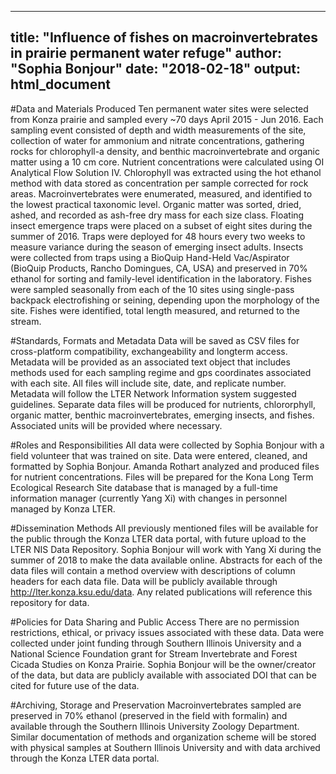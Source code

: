 
---
title: "Influence of fishes on macroinvertebrates in prairie permanent water refuge"
author: "Sophia Bonjour"
date: "2018-02-18"
output: html_document
---

#Data and Materials Produced
Ten permanent water sites were selected from Konza prairie and sampled every ~70 days April 2015 - Jun 2016. Each sampling event consisted of depth and width measurements of the site, collection of water for ammonium and nitrate concentrations, gathering rocks for chlorophyll-a density, and benthic macroinvertebrate and organic matter using a 10 cm core. Nutrient concentrations were calculated using OI Analytical Flow Solution IV. Chlorophyll was extracted using the hot ethanol method with data stored as concentration per sample corrected for rock areas. Macroinvertebrates were enumerated, measured, and identified to the lowest practical taxonomic level. Organic matter was sorted, dried, ashed, and recorded as ash-free dry mass for each size class. Floating insect emergence traps were placed on a subset of eight sites during the summer of 2016. Traps were deployed for 48 hours every two weeks to measure variance during the season of emerging insect adults. Insects were collected from traps using a BioQuip Hand-Held Vac/Aspirator (BioQuip Products, Rancho Domingues, CA, USA) and preserved in 70% ethanol for sorting and family-level identification in the laboratory. Fishes were sampled seasonally from each of the 10 sites using single-pass backpack electrofishing or seining, depending upon the morphology of the site. Fishes were identified, total length measured, and returned to the stream. 

#Standards, Formats and Metadata
Data will be saved as CSV files for cross-platform compatibility, exchangeability and longterm access. Metadata will be provided as an associated text object that includes methods used for each sampling regime and gps coordinates associated with each site. All files will include site, date, and replicate number. Metadata will follow the LTER Network Information system suggested guidelines. Separate data files will be produced for nutrients, chlororphyll, organic matter, benthic macroinvertebrates, emerging insects, and fishes. Associated units will be provided where necessary. 

#Roles and Responsibilities
All data were collected by Sophia Bonjour with a field volunteer that was trained on site. Data were entered, cleaned, and formatted by Sophia Bonjour. Amanda Rothart analyzed and produced files for nutrient concentrations. Files will be prepared for the Kona Long Term Ecological Research Site database that is managed by a full-time information manager (currently Yang Xi) with changes in personnel managed by Konza LTER. 

#Dissemination Methods
All previously mentioned files will be available for the public through the Konza LTER data portal, with future upload to the LTER NIS Data Repository. Sophia Bonjour will work with Yang Xi during the summer of 2018 to make the data available online. Abstracts for each of the data files will contain a method overview with descriptions of column headers for each data file. Data will be publicly available through http://lter.konza.ksu.edu/data. Any related publications will reference this repository for data. 

#Policies for Data Sharing and Public Access
There are no permission restrictions, ethical, or privacy issues associated with these data. Data were collected under joint funding through Southern Illinois University and a National Science Foundation grant for Stream Invertebrate and Forest Cicada Studies on Konza Prairie. Sophia Bonjour will be the owner/creator of the data, but data are publicly available with associated DOI that can be cited for future use of the data. 

#Archiving, Storage and Preservation
Macroinvertebrates sampled are preserved in 70% ethanol (preserved in the field with formalin) and available through the Southern Illinois University Zoology Department. Similar documentation of methods and organization scheme will be stored with physical samples at Southern Illinois University and with data archived through the Konza LTER data portal. 